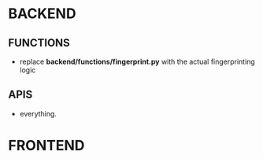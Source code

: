 # BACKEND

## FUNCTIONS

- replace **backend/functions/fingerprint.py** with the actual fingerprinting logic

## APIS

- everything.

# FRONTEND
